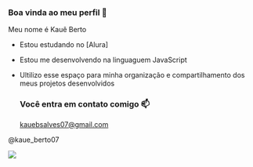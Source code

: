 ### Boa vinda ao meu perfil 🥇

Meu nome é Kauê Berto

- Estou estudando no [Alura]
- Estou me desenvolvendo na linguaguem JavaScript
- Ultilizo esse espaço para minha organização e compartilhamento dos meus projetos desenvolvidos

  ### Você entra em contato comigo 📫

  kauebsalves07@gmail.com

@kaue_berto07

![](https://media1.tenor.com/m/PKKCAakpBZIAAAAC/neyney-neymar.gif)

